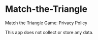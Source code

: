 # Match-the-Triangle
Match the Triangle Game: Privacy Policy

This app does not collect or store any data. 
